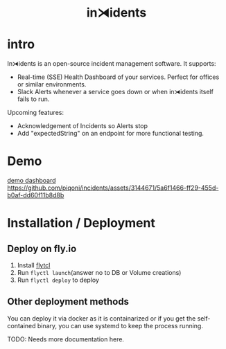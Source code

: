 <h1 align="center"> in⧕idents </h1>

# intro
In⧕idents is an open-source incident management software. It  supports:
- Real-time (SSE) Health Dashboard of your services. Perfect for offices or similar environments.
- Slack Alerts whenever a service goes down or when in⧕idents itself fails to run.

Upcoming features:
- Acknowledgement of Incidents so Alerts stop
- Add "expectedString" on an endpoint for more functional testing.

# Demo
[demo dashboard](https://incidents.fly.dev/)
https://github.com/piqoni/incidents/assets/3144671/5a6f1466-ff29-455d-b0af-dd60f11b8d8b

# Installation / Deployment
## Deploy on fly.io
1. Install [flytcl](https://fly.io/docs/hands-on/install-flyctl/)
2. Run ```flyctl launch```(answer no to DB or Volume creations)
3. Run ```flyctl deploy``` to deploy

## Other deployment methods
You can deploy it via docker as it is containarized or if you get the self-contained binary, you can use systemd to keep the process running.

TODO: Needs more documentation here.
